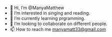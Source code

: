 - 👋 Hi, I’m @ManyaMatthew
- 👀 I’m interested in singing and reading.
- 🌱 I’m currently learning prgramming.
- 💞️ I’m looking to collaborate on different people.
- 📫 How to reach me manyamatt33@gmail.com

<!---
ManyaMatthew/ManyaMatthew is a ✨ special ✨ repository because its `README.md` (this file) appears on your GitHub profile.
You can click the Preview link to take a look at your changes.
--->
